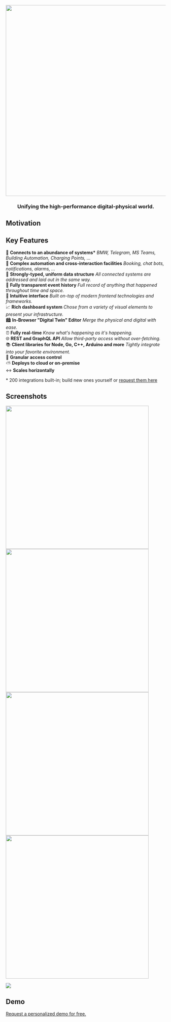<h1 align="center">
  <br>
  <a href="https://1src.tech"><img src="https://github.com/janhaa/one/blob/main/2_Logo%20Design%20Handout.png?raw=true" width="600"></a>
</h1>

<h3 align="center">
  Unifying the high-performance digital-physical world.
</h3>

## Motivation

## Key Features

:electric_plug: **Connects to an abundance of systems\*** _BMW, Telegram, MS Teams, Building Automation, Charging Points, ..._\
:brain: **Complex automation and cross-interaction facilities** _Booking, chat bots, notifications, alarms,  ..._\
:necktie: **Strongly-typed, uniform data structure** _All connected systems are addressed and laid out in the same way._\
:floppy_disk: **Fully transparent event history** _Full record of anything that happened throughout time and space._\
:star_struck: **Intuitive interface** _Built on-top of modern frontend technologies and frameworks._\
:chart_with_upwards_trend: **Rich dashboard system** _Chose from a variety of visual elements to present your infrastructure._\
:cityscape: **In-Browser "Digital Twin" Editor** _Merge the physical and digital with ease._\
:alarm_clock: **Fully real-time** _Know what's happening as it's happening._\
:globe_with_meridians: **REST and GraphQL API** _Allow third-party access without over-fetching._\
:books: **Client libraries for Node, Go, C++, Arduino and more** _Tightly integrate into your favorite environment._\
:closed_lock_with_key: **Granular access control**\
:partly_sunny: **Deploys to cloud or on-premise**\
:left_right_arrow: **Scales horizontally**

\* 200 integrations built-in; build new ones yourself or [request them here](http://google.com)

## Screenshots
<kbd>
  <a href="https://github.com/janhaa/one/blob/main/thing_state.PNG"><img width="450" src="https://github.com/janhaa/one/blob/main/thing_state.PNG"></a>
</kbd>
<kbd>
  <a href="https://github.com/janhaa/one/blob/main/thing_state.PNG"><img width="450" src="https://github.com/janhaa/one/blob/main/parking_spaces.PNG"></a>
</kbd>  
<kbd>
  <a href="https://github.com/janhaa/one/blob/main/thing_state.PNG"><img width="450" src="https://github.com/janhaa/one/blob/main/booking.PNG"></a>
</kbd>

<kbd>
  <a href="https://github.com/janhaa/one/blob/main/Screenshot_20201209_115604.png"><img width="450" src="https://github.com/janhaa/one/blob/main/Screenshot_20201209_115604.png"></a>
</kbd>



![](editor.gif)

## Demo
[Request a personalized demo for free.](http://google.com)

